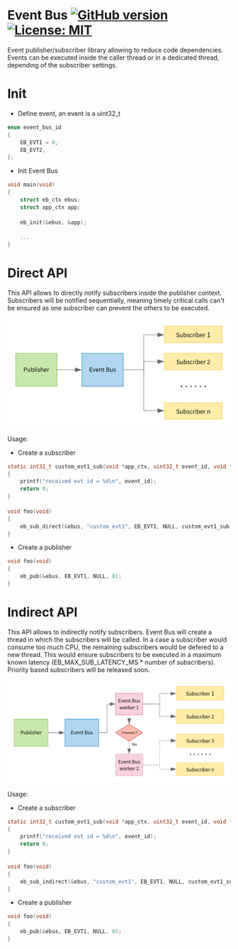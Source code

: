 # Event Bus [![GitHub version](https://badge.fury.io/gh/jocelynmass%2Fevent_bus.svg)](https://badge.fury.io/gh/jocelynmass%2Fevent_bus) [![License: MIT](https://img.shields.io/badge/License-MIT-yellow.svg)](https://opensource.org/licenses/MIT)



Event publisher/subscriber library allowing to reduce code dependencies. Events can be executed inside the caller thread or in a dedicated thread, depending of the subscriber settings.

# Init

- Define event, an event is a uint32_t

```c
enum event_bus_id
{
    EB_EVT1 = 0,
    EB_EVT2,
};
```

- Init Event Bus

```c
void main(void)
{
    struct eb_ctx ebus;
    struct app_ctx app;
  
    eb_init(&ebus, &app);
    
    ...
}
```

# Direct API

This API allows to directly notify subscribers inside the publisher context. Subscribers will be notified sequentially, meaning timely critical calls can't be ensured as one subscriber can prevent the others to be executed.

![Direct API Diagram](docs/eb_direct.svg)

Usage:

- Create a subscriber

```c
static int32_t custom_evt1_sub(void *app_ctx, uint32_t event_id, void *data, uint32 len, void *arg)
{
    printf("received evt id = %d\n", event_id);
    return 0;
}

void foo(void)
{
    eb_sub_direct(&ebus, "custom_evt1", EB_EVT1, NULL, custom_evt1_sub);
}
```

- Create a publisher

```c
void foo(void)
{
    eb_pub(&ebus, EB_EVT1, NULL, 0);
}

```

# Indirect API

This API allows to indirectly notify subscribers. Event Bus will create a thread in which the subscribers will be called. In a case a subscriber would consume too much CPU, the remaining subscribers would be defered to a new thread. This would ensure subscribers to be executed in a maximum known latency (EB_MAX_SUB_LATENCY_MS * number of subscribers). Priority based subscribers will be released soon.

![Direct API Diagram](docs/eb_indirect.svg)

Usage:

- Create a subscriber

```c
static int32_t custom_evt1_sub(void *app_ctx, uint32_t event_id, void *data, uint32 len, void *arg)
{
    printf("received evt id = %d\n", event_id);
    return 0;
}

void foo(void)
{
    eb_sub_indirect(&ebus, "custom_evt1", EB_EVT1, NULL, custom_evt1_sub);
}
```

- Create a publisher

```c
void foo(void)
{
    eb_pub(&ebus, EB_EVT1, NULL, 0);
}

```
